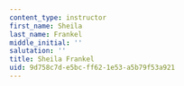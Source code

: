 ```yaml
---
content_type: instructor
first_name: Sheila
last_name: Frankel
middle_initial: ''
salutation: ''
title: Sheila Frankel
uid: 9d758c7d-e5bc-ff62-1e53-a5b79f53a921
---
```

